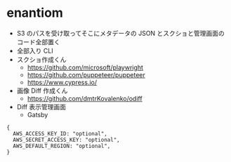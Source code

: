 # enantiom

- S3 のパスを受け取ってそこにメタデータの JSON とスクショと管理画面のコード全部置く
- 全部入り CLI
- スクショ作成くん
  - https://github.com/microsoft/playwright
  - https://github.com/puppeteer/puppeteer
  - https://www.cypress.io/
- 画像 Diff 作成くん
  - https://github.com/dmtrKovalenko/odiff
- Diff 表示管理画面
  - Gatsby

```json5
{
  AWS_ACCESS_KEY_ID: "optional",
  AWS_SECRET_ACCESS_KEY: "optional",
  AWS_DEFAULT_REGION: "optional",
}
```
